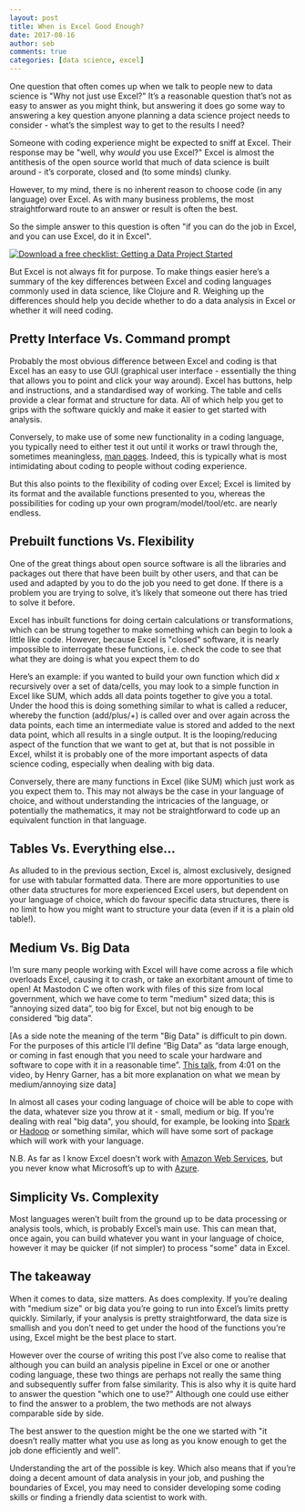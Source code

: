 ```yaml
---
layout: post
title: When is Excel Good Enough?
date: 2017-08-16
author: seb
comments: true
categories: [data science, excel]
---
```



One question that often comes up when we talk to people new to data science is "Why not just use Excel?"  It’s a reasonable question that’s not as easy to answer as you might think, but answering it does go some way to answering a key question anyone planning a data science project needs to consider - what’s the simplest way to get to the results I need?

<!--more-->

Someone with coding experience might be expected to sniff at Excel. Their response may be "well, why *would* you use Excel?" Excel is almost the antithesis of the open source world that much of data science is built around - it’s corporate, closed and (to some minds) clunky.

However, to my mind, there is no inherent reason to choose code (in any language) over Excel. As with many business problems, the most straightforward route to an answer or result is often the best.

So the simple answer to this question is often "if you can do the job in Excel, and you can use Excel, do it in Excel".

<!--HubSpot Call-to-Action Code --><span class="hs-cta-wrapper" id="hs-cta-wrapper-2d5848d9-00d4-4807-8040-ee03471d6f27"><span class="hs-cta-node hs-cta-2d5848d9-00d4-4807-8040-ee03471d6f27" id="hs-cta-2d5848d9-00d4-4807-8040-ee03471d6f27"><!--[if lte IE 8]><div id="hs-cta-ie-element"></div><![endif]--><a href="https://cta-redirect.hubspot.com/cta/redirect/3461032/2d5848d9-00d4-4807-8040-ee03471d6f27"  target="_blank" ><img class="hs-cta-img" id="hs-cta-img-2d5848d9-00d4-4807-8040-ee03471d6f27" style="border-width:0px;" src="https://no-cache.hubspot.com/cta/default/3461032/2d5848d9-00d4-4807-8040-ee03471d6f27.png"  alt="Download a free checklist: Getting a Data Project Started"/></a><!-- end HubSpot Call-to-Action Code -->

But Excel is not always fit for purpose. To make things easier here’s a summary of the key differences between Excel and coding languages commonly used in data science, like Clojure and R. Weighing up the differences should help you decide whether to do a data analysis in Excel or whether it will need coding.

## Pretty Interface Vs. Command prompt

Probably the most obvious difference between Excel and coding is that Excel has an easy to use GUI (graphical user interface - essentially the thing that allows you to point and click your way around). Excel has buttons, help and instructions, and a standardised way of working. The table and cells provide a clear format and structure for data. All of which help you get to grips with the software quickly and make it easier to get started with analysis.

Conversely, to make use of some new functionality in a coding language, you typically need to either test it out until it works or trawl through the, sometimes meaningless, [man pages](https://href.li/?https://en.wikipedia.org/wiki/Man_page). Indeed, this is typically what is most intimidating about coding to people without coding experience.

But this also points to the flexibility of coding over Excel; Excel is limited by its format and the available functions presented to you, whereas the possibilities for coding up your own program/model/tool/etc. are nearly endless.

## Prebuilt functions Vs. Flexibility

One of the great things about open source software is all the libraries and packages out there that have been built by other users, and that can be used and adapted by you to do the job you need to get done. If there is a problem you are trying to solve, it’s likely that someone out there has tried to solve it before.

Excel has inbuilt functions for doing certain calculations or transformations, which can be strung together to make something which can begin to look a little like code. However, because Excel is "closed" software, it is nearly impossible to interrogate these functions, i.e. check the code to see that what they are doing is what you expect them to do

Here’s an example: if you wanted to build your own function which did *x* recursively over a set of data/cells, you may look to a simple function in Excel like SUM, which adds all data points together to give you a total. Under the hood this is doing something similar to what is called a reducer, whereby the function (add/plus/+) is called over and over again across the data points, each time an intermediate value is stored and added to the next data point, which all results in a single output. It is the looping/reducing aspect of the function that we want to get at, but that is not possible in Excel, whilst it is probably one of the more important aspects of data science coding, especially when dealing with big data.

Conversely, there are many functions in Excel (like SUM) which just work as you expect them to. This may not always be the case in your language of choice, and without understanding the intricacies of the language, or potentially the mathematics, it may not be straightforward to code up an equivalent function in that language.

## Tables Vs. Everything else…

As alluded to in the previous section, Excel is, almost exclusively, designed for use with tabular formatted data. There are more opportunities to use other data structures for more experienced Excel users, but dependent on your language of choice, which do favour specific data structures, there is no limit to how you might want to structure your data (even if it is a plain old table!).

## Medium Vs. Big Data

I’m sure many people working with Excel will have come across a file which overloads Excel, causing it to crash, or take an exorbitant amount of time to open! At Mastodon C we often work with files of this size from local government, which we have come to term "medium" sized data; this is “annoying sized data”, too big for Excel, but not big enough to be considered “big data”.

[As a side note the meaning of the term "Big Data" is difficult to pin down. For the purposes of this article I’ll define “Big Data” as “data large enough, or coming in fast enough that you need to scale your hardware and software to cope with it in a reasonable time”. [This talk](https://skillsmatter.com/skillscasts/7243-expressive-parallel-analytics-with-clojure), from 4:01 on the video, by Henry Garner, has a bit more explanation on what we mean by medium/annoying size data]

In almost all cases your coding language of choice will be able to cope with the data, whatever size you throw at it - small, medium or big. If you’re dealing with real "big data", you should, for example, be looking into [Spark](https://href.li/?https://spark.apache.org/) or [Hadoop](https://href.li/?https://hadoop.apache.org/) or something similar, which will have some sort of package which will work with your language.

N.B. As far as I know Excel doesn’t work with [Amazon Web Services](https://href.li/?https://aws.amazon.com/), but you never know what Microsoft’s up to with [Azure](https://href.li/?https://blogs.office.com/en-us/2016/08/03/announcing-the-general-availability-of-the-microsoft-excel-api-to-expand-the-power-of-office-365/).

## Simplicity Vs. Complexity

Most languages weren’t built from the ground up to be data processing or analysis tools, which, is probably Excel’s main use. This can mean that, once again, you can build whatever you want in your language of choice, however it may be quicker (if not simpler) to process "some" data in Excel.

## The takeaway

When it comes to data, size matters. As does complexity. If you’re dealing with "medium size" or big data you’re going to run into Excel’s limits pretty quickly. Similarly, if your analysis is pretty straightforward, the data size is smallish and you don’t need to get under the hood of the functions you’re using, Excel might be the best place to start.

However over the course of writing this post I’ve also come to realise that although you can build an analysis pipeline in Excel or one or another coding language, these two things are perhaps not really the same thing and subsequently suffer from false similarity. This is also why it is quite hard to answer the question "which one to use?" Although one could use either to find the answer to a problem, the two methods are not always comparable side by side.

The best answer to the question might be the one we started with "it doesn’t really matter what you use as long as you know enough to get the job done efficiently and well".

Understanding the art of the possible is key.  Which also means that if you’re doing a decent amount of data analysis in your job, and pushing the boundaries of Excel, you may need to consider developing some coding skills or finding a friendly data scientist to work with.
